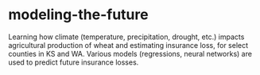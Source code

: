 # modeling-the-future
Learning how climate (temperature, precipitation, drought, etc.) impacts agricultural production of wheat and estimating insurance loss, for select counties in KS and WA. Various models (regressions, neural networks) are used to predict future insurance losses.
